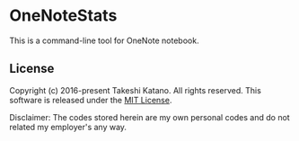 # OneNoteStats

This is a command-line tool for OneNote notebook.

## License

Copyright (c) 2016-present Takeshi Katano. All rights reserved. This software is released under the [MIT License](https://github.com/tksh164/OneNoteStats/blob/master/LICENSE).

Disclaimer: The codes stored herein are my own personal codes and do not related my employer's any way.
